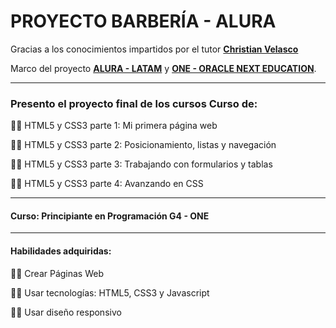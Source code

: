 # PROYECTO BARBERÍA - ALURA

Gracias a los conocimientos impartidos por el tutor [**Christian Velasco**](https://www.linkedin.com/in/christianpva/)


Marco del proyecto [**ALURA - LATAM**](https://www.linkedin.com/company/alura-latam/) y  [**ONE - ORACLE NEXT EDUCATION**](https://www.linkedin.com/company/oracle/).

---
### Presento el proyecto final de los cursos Curso de:
👨‍💻 HTML5 y CSS3 parte 1: Mi primera página web

👨‍💻 HTML5 y CSS3 parte 2: Posicionamiento, listas y navegación

👨‍💻 HTML5 y CSS3 parte 3: Trabajando con formularios y tablas

👨‍💻 HTML5 y CSS3 parte 4: Avanzando en CSS

---
#### Curso: Principiante en Programación G4 - ONE
---

#### Habilidades adquiridas:
👨‍💻 Crear Páginas Web

👨‍💻 Usar tecnologías: HTML5, CSS3 y Javascript

👨‍💻 Usar diseño responsivo
